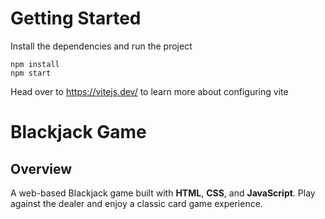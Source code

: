 # Getting Started
Install the dependencies and run the project
```
npm install
npm start
```

Head over to https://vitejs.dev/ to learn more about configuring vite
# Blackjack Game

## Overview

A web-based Blackjack game built with **HTML**, **CSS**, and **JavaScript**. Play against the dealer and enjoy a classic card game experience.
